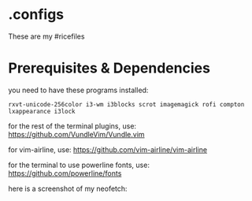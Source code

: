 # .configs
These are my #ricefiles

# Prerequisites & Dependencies
you need to have these programs installed:

``` 
rxvt-unicode-256color i3-wm i3blocks scrot imagemagick rofi compton lxappearance i3lock
```
for the rest of the terminal plugins, use: 
https://github.com/VundleVim/Vundle.vim

for vim-airline, use:
https://github.com/vim-airline/vim-airline

for the terminal to use powerline fonts, use: 
https://github.com/powerline/fonts

here is a screenshot of my neofetch:
